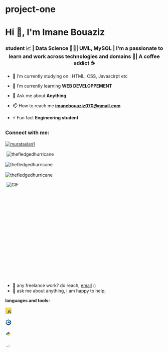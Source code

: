 # project-one
<h1>Hi 👋, I'm Imane Bouaziz </h1>

<h3 align="center">student 📈 | Data Science 🧑‍💻| UML, MySQL | I'm a passionate to learn and work across technologies and domains 🚀| A coffee addict  ☕ </h3>

- 🔭 I’m currently studying on  : HTML, CSS, Javascirpt etc 

- 🌱 I’m currently learning **WEB DEVELOPPEMENT** 

- 💬 Ask me about **Anything**

- 📫 How to reach me **imanebouaziz070@gmail.com**

- ⚡ Fun fact **Engineering student**

<h3 align="left">Connect with me:</h3>
<p align="left">
<a href="https://www.linkedin.com/in/ihababdelbasset-annaki/" target="blank"><img align="center" src="https://cdn.jsdelivr.net/npm/simple-icons@3.0.1/icons/linkedin.svg" alt="murataslan1" height="30" width="40" /></a>
<p>&nbsp;<img align="center" src="https://github-readme-stats.vercel.app/api?username=project-one&show_icons=true&locale=en" alt="thefledgedhurricane" /></p>
<p><img align="center" src="https://github-readme-streak-stats.herokuapp.com/?user=thefledgedhurricane&" alt="thefledgedhurricane" /></p>
<p><img align="center" src="https://github-readme-stats.vercel.app/api/top-langs?username=thefledgedhurricane&show_icons=true&locale=en&layout=compact" alt="thefledgedhurricane" /></p>
<img align="right" alt="GIF" src="https://github.com/abhisheknaiidu/abhisheknaiidu/blob/master/code.gif?raw=true" width="500" height="320" />
  
- 💼 any freelance work? do reach, [email](mailto:imanebouaziz070@gmail.com) :)
- 💬 ask me about anything, i am happy to help;

**languages and tools:**  

<code><img height="20" src="https://raw.githubusercontent.com/github/explore/80688e429a7d4ef2fca1e82350fe8e3517d3494d/topics/javascript/javascript.png"></code>

<code><img height="20" src="https://raw.githubusercontent.com/github/explore/80688e429a7d4ef2fca1e82350fe8e3517d3494d/topics/cpp/cpp.png"></code>

<code><img height="20" src="https://raw.githubusercontent.com/github/explore/80688e429a7d4ef2fca1e82350fe8e3517d3494d/topics/python/python.png"></code>

<code><img height="20" src="https://raw.githubusercontent.com/github/explore/80688e429a7d4ef2fca1e82350fe8e3517d3494d/topics/mysql/mysql.png"></code>


